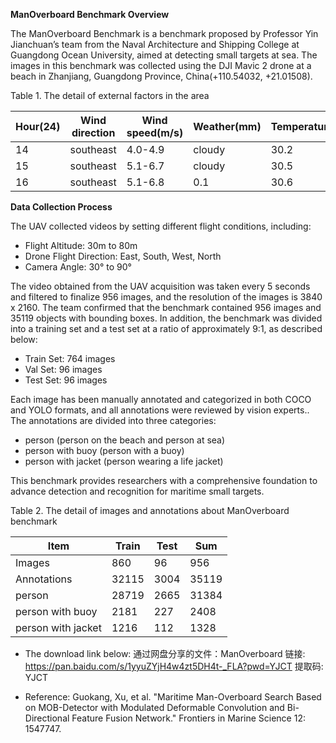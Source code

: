 **ManOverboard Benchmark Overview**

The ManOverboard Benchmark is a benchmark proposed by Professor Yin Jianchuan’s team from the Naval Architecture and Shipping College at Guangdong Ocean University, aimed at detecting small targets at sea. The images in this benchmark was collected using the DJI Mavic 2 drone at a beach in Zhanjiang, Guangdong Province, China(+110.54032, +21.01508). 

Table 1. The detail of external factors in the area

|Hour(24)|Wind direction|Wind speed(m/s)|Weather(mm)|Temperature(℃)|Sea wave(m)|
| - | - | - | - | - | - |
|14|southeast|4\.0-4.9|cloudy|30\.2|0\.41|
|15|southeast|5\.1-6.7|cloudy|30\.5|0\.41|
|16|southeast|5\.1-6.8|0\.1|30\.6|0\.41|

**Data Collection Process**

The UAV collected videos by setting different flight conditions, including:

- Flight Altitude: 30m to 80m
- Drone Flight Direction: East, South, West, North
- Camera Angle: 30° to 90°

The video obtained from the UAV acquisition was taken every 5 seconds and filtered to finalize 956 images, and the resolution of the images is 3840 x 2160. The team confirmed that the benchmark contained 956 images and 35119 objects with bounding boxes. In addition, the benchmark was divided into a training set and a test set at a ratio of approximately 9:1, as described below:

- Train Set: 764 images
- Val Set: 96 images
- Test Set: 96 images

Each image has been manually annotated and categorized in both COCO and YOLO formats, and all annotations were reviewed by vision experts.. The annotations are divided into three categories:

- person (person on the beach and person at sea)
- person with buoy (person with a buoy)
- person with jacket (person wearing a life jacket)

This benchmark provides researchers with a comprehensive foundation to advance detection and recognition for maritime small targets.

Table 2. The detail of images and annotations about ManOverboard benchmark

|Item|Train|Test|Sum|
| - | - | - | - |
|Images|860|96|956|
|Annotations|32115|3004|35119|
|person|28719|2665|31384|
|person with buoy|2181|227|2408|
|person with jacket|1216|112|1328|

- The download link below:
通过网盘分享的文件：ManOverboard
链接: https://pan.baidu.com/s/1yyuZYjH4w4zt5DH4t-_FLA?pwd=YJCT 提取码: YJCT

- Reference:
Guokang, Xu, et al. "Maritime Man-Overboard Search Based on MOB-Detector with Modulated Deformable Convolution and Bi-Directional Feature Fusion Network." Frontiers in Marine Science 12: 1547747.





